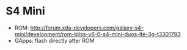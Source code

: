 # S4 Mini
- ROM: http://forum.xda-developers.com/galaxy-s4-mini/development/rom-bliss-v6-0-s4-mini-duos-lte-3g-t3301793
- GApps: flash directly after ROM